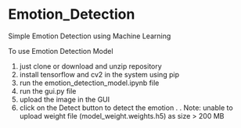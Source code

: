 # Emotion_Detection
Simple Emotion Detection using Machine Learning

To use Emotion Detection Model
1. just clone or download and unzip repository
2. install tensorflow and cv2 in the system using pip
3. run the emotion_detection_model.ipynb file
4. run the gui.py file
5. upload the image in the GUI
6. click on the Detect button to detect the emotion
.
.
Note:
unable to upload weight file (model_weight.weights.h5) as size > 200 MB
